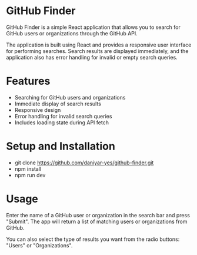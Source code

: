 # GitHub Finder

GitHub Finder is a simple React application that allows you to search for GitHub users or organizations through the GitHub API.

The application is built using React and provides a responsive user interface for performing searches. Search results are displayed immediately, and the application also has error handling for invalid or empty search queries.

# Features

- Searching for GitHub users and organizations
- Immediate display of search results
- Responsive design
- Error handling for invalid search queries
- Includes loading state during API fetch

# Setup and Installation

- git clone https://github.com/daniyar-yes/github-finder.git
- npm install
- npm run dev

# Usage

Enter the name of a GitHub user or organization in the search bar and press "Submit". The app will return a list of matching users or organizations from GitHub.

You can also select the type of results you want from the radio buttons: "Users" or "Organizations".

